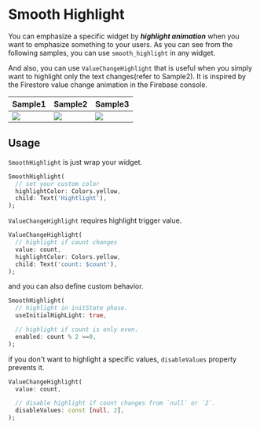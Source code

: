 <!-- 
This README describes the package. If you publish this package to pub.dev,
this README's contents appear on the landing page for your package.

For information about how to write a good package README, see the guide for
[writing package pages](https://dart.dev/guides/libraries/writing-package-pages). 

For general information about developing packages, see the Dart guide for
[creating packages](https://dart.dev/guides/libraries/create-library-packages)
and the Flutter guide for
[developing packages and plugins](https://flutter.dev/developing-packages). 
-->

# Smooth Highlight

You can emphasize a specific widget by ***highlight animation*** when you want to emphasize something to your users. As you can see from the following samples, you can use `smooth_highlight` in any widget.

And also, you can use `ValueChangeHighlight` that is useful when you simply want to highlight only the text changes(refer to Sample2). It is inspired by the Firestore value change animation in the Firebase console.

| Sample1 | Sample2 | Sample3 |
| --- | --- | --- |
| ![](https://user-images.githubusercontent.com/12729025/185746812-58353f9b-1de7-458e-9319-64444cac48b9.gif) | ![](https://user-images.githubusercontent.com/12729025/185746818-ffe72f20-2acf-4f48-80f7-d039757aa71b.gif) | ![](https://user-images.githubusercontent.com/12729025/185746809-777d992d-d791-4d92-b555-594bdd51c106.gif) |


## Usage

`SmoothHighlight` is just wrap your widget.
```dart
SmoothHighlight(
  // set your custom color
  highlightColor: Colors.yellow,
  child: Text('Hightlight'),
);
```

`ValueChangeHighlight` requires highlight trigger value.

```dart
ValueChangeHighlight(
  // highlight if count changes
  value: count,
  highlightColor: Colors.yellow,
  child: Text('count: $count'),
);
```

and you can also define custom behavior.

```dart
SmoothHighlight(
  // highlight in initState phase.
  useInitialHighLight: true,

  // highlight if count is only even.
  enabled: count % 2 ==0,
);
```

if you don't want to highlight a specific values, `disableValues` property prevents it.
```dart
ValueChangeHighlight(
  value: count,

  // disable highlight if count changes from `null` or `2`.
  disableValues: const [null, 2],
);
```